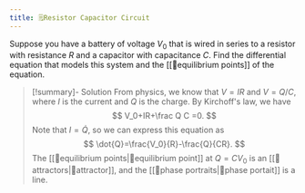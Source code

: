 ```yaml
---
title: 🗒️Resistor Capacitor Circuit
---
```


Suppose you have a battery of voltage $V_0$ that is wired in series to a resistor with resistance $R$ and a capacitor with capacitance $C$. Find the differential equation that models this system and the [[📘equilibrium points]] of the equation.

> [!summary]- Solution
> From physics, we know that $V=IR$ and $V=Q/C$, where $I$ is the current and $Q$ is the charge. By Kirchoff's law, we have 
> $$
> V_0+IR+\frac Q C =0.
> $$
> Note that $I=\dot{Q}$, so we can express this equation as 
> $$
> \dot{Q}=\frac{V_0}{R}-\frac{Q}{CR}.
> $$
> The [[📘equilibrium points|📘equilibrium point]] at $Q=CV_0$ is an [[📘attractors|📘attractor]], and the [[📙phase portraits|📙phase portait]] is a line.
